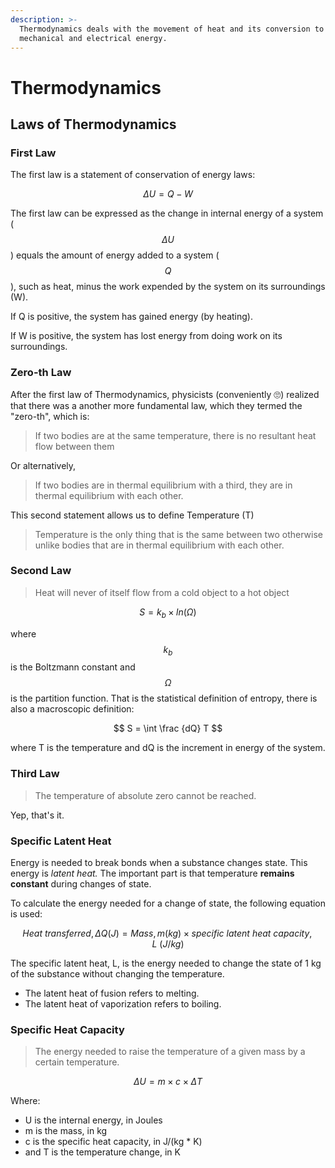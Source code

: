 ```yaml
---
description: >-
  Thermodynamics deals with the movement of heat and its conversion to
  mechanical and electrical energy.
---
```


# Thermodynamics

## Laws of Thermodynamics 

### First Law

The first law is a statement of conservation of energy laws:

$$
\Delta U = Q - W
$$

The first law can be expressed as the change in internal energy of a system \($$\Delta U$$\)  equals the amount of energy added to a system \( $$Q$$ \), such as heat, minus the work expended by the system on its surroundings \(W\).

If Q is positive, the system has gained energy \(by heating\).

If W is positive, the system has lost energy from doing work on its surroundings. 

### Zero-th Law

After the first law of Thermodynamics, physicists \(conveniently 🙄\) realized that there was a another more fundamental law, which they termed the "zero-th", which is:

> If two bodies are at the same temperature, there is no resultant heat flow between them

Or alternatively,

> If two bodies are in thermal equilibrium with a third, they are in thermal equilibrium with each other.

This second statement allows us to define Temperature \(T\)

> Temperature is the only thing that is the same between two otherwise unlike bodies that are in thermal equilibrium with each other.

### Second Law

> Heat will never of itself flow from a cold object to a hot object

$$
S = k_b \times ln(\Omega)
$$

where $$k_b$$ is the Boltzmann constant and $$\Omega$$ is the partition function. That is the statistical definition of entropy, there is also a macroscopic definition:

$$
S = \int \frac {dQ} T
$$

where T is the temperature and dQ is the increment in energy of the system. 

### Third Law

> The temperature of absolute zero cannot be reached.

Yep, that's it. 



### Specific Latent Heat 

Energy is needed to break bonds when a substance changes state. This energy is _latent heat._ The important part is that temperature **remains constant** during changes of state.

To calculate the energy needed for a change of state, the following equation is used: 

$$
Heat\ transferred, \Delta Q(J)=Mass, m(kg) \times specific\ latent\ heat\ capacity, L\ (J/kg)
$$

The specific latent heat, L, is the energy needed to change the state of 1 kg of the substance without changing the temperature. 

* The latent heat of fusion refers to melting. 
* The latent heat of vaporization refers to boiling. 

### Specific Heat Capacity

> The energy needed to raise the temperature of a given mass by a certain temperature.

$$
\Delta U= m \times c \times \Delta T
$$

Where:

* U is the internal energy, in Joules
* m is the mass, in kg
* c is the specific heat capacity, in J/\(kg \* K\)
* and T is the temperature change, in K



